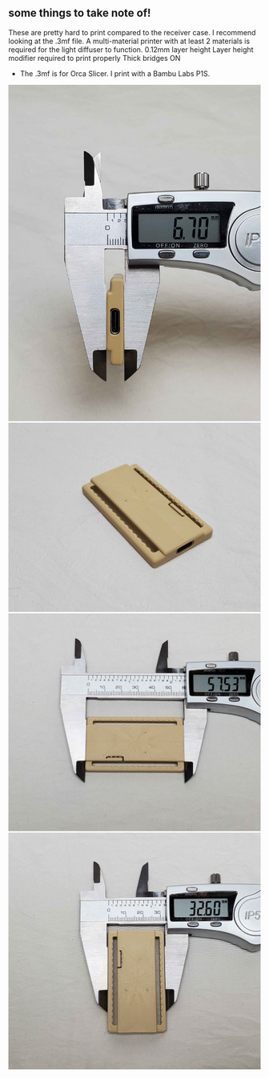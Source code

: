 ## some things to take note of!
These are pretty hard to print compared to the receiver case. I recommend looking at the .3mf file. A multi-material printer with at least 2 materials is required for the light diffuser to function.
0.12mm layer height
Layer height modifier required to print properly
Thick bridges ON
* The .3mf is for Orca Slicer. I print with a Bambu Labs P1S.

![Front](Photos/front.jpg "Photos")
![Iso](Photos/iso.jpg)
![Top](Photos/top.jpg)
![Top side measurement](Photos/topside.jpg)